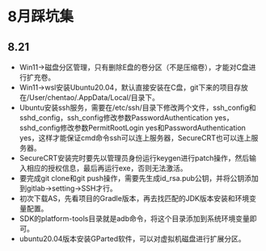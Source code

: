 # 8月踩坑集

## 8.21

- Win11->磁盘分区管理，只有删除E盘的卷分区（不是压缩卷），才能对C盘进行扩充卷。
- Win11->wsl安装Ubuntu20.04，默认直接安装在C盘，git下来的项目存放在/User/chentao/.AppData/Local/目录下。
- Ubuntu安装ssh服务，需要在/etc/ssh/目录下修改两个文件，ssh_config和sshd_config，ssh_config修改参数PasswordAuthentication yes，sshd_config修改参数PermitRootLogin yes和PasswordAuthentication yes，这样才能保证cmd命令ssh可以连上服务器，SecureCRT也可以连上服务器。
- SecureCRT安装完时要先以管理员身份运行keygen进行patch操作，然后输入相应的授权信息，最后再运行exe，否则无法激活。
- 要完成git clone和git push操作，需要先生成id_rsa.pub公钥，并将公钥添加到gitlab->setting->SSH才行。
- 初次下载AS，先看项目的Gradle版本，再去找匹配的JDK版本安装和环境变量配置。
- SDK的platform-tools目录就是adb命令，将这个目录添加到系统环境变量即可。
- ubuntu20.04版本安装GParted软件，可以对虚拟机磁盘进行扩展分区。
